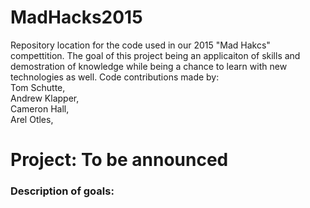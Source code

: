 # MadHacks2015
Repository location for the code used in our 2015 "Mad Hakcs" compettition. The goal of this project being an applicaiton of skills and demostration of knowledge while being a chance to learn with new technologies as well. Code contributions made by:<br>
  Tom Schutte,<br>
  Andrew Klapper,<br>
  Cameron Hall,<br>
  Arel Otles,<br>
  
<h1>Project: To be announced</h1>
<h3>Description of goals:</h3>
<p></p>
